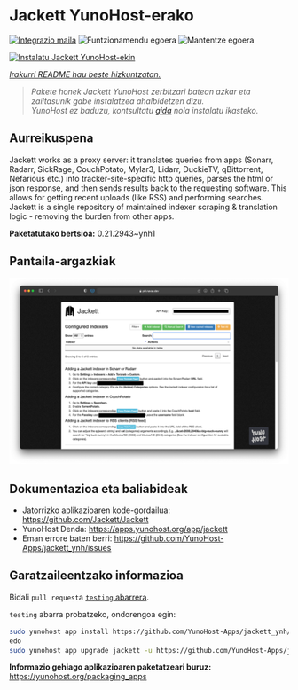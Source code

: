 <!--
Ohart ongi: README hau automatikoki sortu da <https://github.com/YunoHost/apps/tree/master/tools/readme_generator>ri esker
EZ editatu eskuz.
-->

# Jackett YunoHost-erako

[![Integrazio maila](https://dash.yunohost.org/integration/jackett.svg)](https://dash.yunohost.org/appci/app/jackett) ![Funtzionamendu egoera](https://ci-apps.yunohost.org/ci/badges/jackett.status.svg) ![Mantentze egoera](https://ci-apps.yunohost.org/ci/badges/jackett.maintain.svg)

[![Instalatu Jackett YunoHost-ekin](https://install-app.yunohost.org/install-with-yunohost.svg)](https://install-app.yunohost.org/?app=jackett)

*[Irakurri README hau beste hizkuntzatan.](./ALL_README.md)*

> *Pakete honek Jackett YunoHost zerbitzari batean azkar eta zailtasunik gabe instalatzea ahalbidetzen dizu.*  
> *YunoHost ez baduzu, kontsultatu [gida](https://yunohost.org/install) nola instalatu ikasteko.*

## Aurreikuspena

Jackett works as a proxy server: it translates queries from apps (Sonarr, Radarr, SickRage, CouchPotato, Mylar3, Lidarr, DuckieTV, qBittorrent, Nefarious etc.) into tracker-site-specific http queries, parses the html or json response, and then sends results back to the requesting software. This allows for getting recent uploads (like RSS) and performing searches. Jackett is a single repository of maintained indexer scraping & translation logic - removing the burden from other apps.


**Paketatutako bertsioa:** 0.21.2943~ynh1

## Pantaila-argazkiak

![Jackett(r)en pantaila-argazkia](./doc/screenshots/demo.png)

## Dokumentazioa eta baliabideak

- Jatorrizko aplikazioaren kode-gordailua: <https://github.com/Jackett/Jackett>
- YunoHost Denda: <https://apps.yunohost.org/app/jackett>
- Eman errore baten berri: <https://github.com/YunoHost-Apps/jackett_ynh/issues>

## Garatzaileentzako informazioa

Bidali `pull request`a [`testing` abarrera](https://github.com/YunoHost-Apps/jackett_ynh/tree/testing).

`testing` abarra probatzeko, ondorengoa egin:

```bash
sudo yunohost app install https://github.com/YunoHost-Apps/jackett_ynh/tree/testing --debug
edo
sudo yunohost app upgrade jackett -u https://github.com/YunoHost-Apps/jackett_ynh/tree/testing --debug
```

**Informazio gehiago aplikazioaren paketatzeari buruz:** <https://yunohost.org/packaging_apps>
